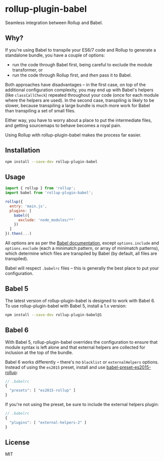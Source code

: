 # rollup-plugin-babel

Seamless integration between Rollup and Babel.

## Why?

If you're using Babel to transpile your ES6/7 code and Rollup to generate a standalone bundle, you have a couple of options:

* run the code through Babel first, being careful to exclude the module transformer, or
* run the code through Rollup first, and *then* pass it to Babel.

Both approaches have disadvantages – in the first case, on top of the additional configuration complexity, you may end up with Babel's helpers (like `classCallCheck`) repeated throughout your code (once for each module where the helpers are used). In the second case, transpiling is likely to be slower, because transpiling a large bundle is much more work for Babel than transpiling a set of small files.

Either way, you have to worry about a place to put the intermediate files, and getting sourcemaps to behave becomes a royal pain.

Using Rollup with rollup-plugin-babel makes the process far easier.


## Installation

```bash
npm install --save-dev rollup-plugin-babel
```


## Usage

```js
import { rollup } from 'rollup';
import babel from 'rollup-plugin-babel';

rollup({
  entry: 'main.js',
  plugins: [
    babel({
      exclude: 'node_modules/**'
    })
  ]
}).then(...)
```

All options are as per the [Babel documentation](https://babeljs.io/), except `options.include` and `options.exclude` (each a minimatch pattern, or array of minimatch patterns), which determine which files are transpiled by Babel (by default, all files are transpiled).

Babel will respect `.babelrc` files – this is generally the best place to put your configuration.


## Babel 5

The latest version of rollup-plugin-babel is designed to work with Babel 6. To use rollup-plugin-babel with Babel 5, install a 1.x version:

```bash
npm install --save-dev rollup-plugin-babel@1
```


## Babel 6

With Babel 5, rollup-plugin-babel overrides the configuration to ensure that module syntax is left alone and that external helpers are collected for inclusion at the top of the bundle.

Babel 6 works differently – there's no `blacklist` or `externalHelpers` options. Instead of using the `es2015` preset, install and use [babel-preset-es2015-rollup](https://github.com/rollup/babel-preset-es2015-rollup):

```js
// .babelrc
{
  "presets": [ "es2015-rollup" ]
}
```

If you're not using the preset, be sure to include the external helpers plugin:

```js
// .babelrc
{
  "plugins": [ "external-helpers-2" ]
}
```


## License

MIT
